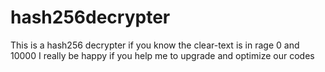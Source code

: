 # hash256decrypter
This is a hash256 decrypter if you know the clear-text is in rage 0 and 10000
I really be happy if you help me to upgrade and optimize our codes
